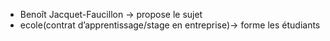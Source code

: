 - Benoît Jacquet-Faucillon -> propose le sujet
- ecole(contrat d’apprentissage/stage en entreprise)-> forme les étudiants
